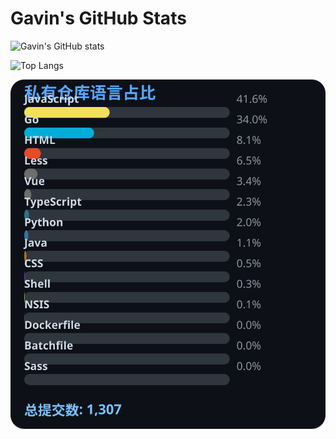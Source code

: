 # Gavin's GitHub Stats

![Gavin's GitHub stats](https://github-readme-stats.vercel.app/api?username=gavinhaydy&show_icons=true&theme=tokyonight)

![Top Langs](https://github-readme-stats.vercel.app/api/top-langs/?username=gavinhaydy&layout=compact)




























































































<!-- PRIVATE_STATS_START -->
![私有仓库统计](./.github/private-stats.svg)
<!-- PRIVATE_STATS_END -->



























































































